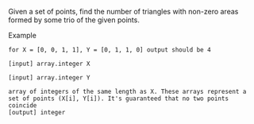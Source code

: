 Given a set of points, find the number of triangles with non-zero areas formed by some trio of the given points.

Example

```
for X = [0, 0, 1, 1], Y = [0, 1, 1, 0] output should be 4

[input] array.integer X

[input] array.integer Y

array of integers of the same length as X. These arrays represent a set of points (X[i], Y[i]). It's guaranteed that no two points coincide
[output] integer
```
